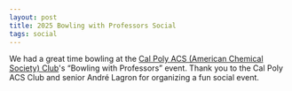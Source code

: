 ```yaml
---
layout: post
title: 2025 Bowling with Professors Social
tags: social
---
```


We had a great time bowling at the <a href="https://acscalpoly.wordpress.com/">Cal Poly ACS (American Chemical Society) Club</a>'s “Bowling with Professors” event. 
Thank you to the Cal Poly ACS Club and senior André Lagron for organizing a fun social event.
